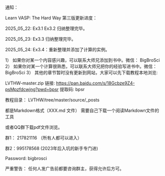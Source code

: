 通知：


Learn VASP: The Hard Way 第三版更新进度：

2025_05_22: Ex3.1 Ex3.2 归纳整理完毕。 

2025_05_23: Ex3.3 归纳整理完毕。 

2025_05_24: Ex3.4：重新整理并添加了计算的实例。 

1） 如果你对某一个内容感兴趣，可以联系大师兄添加到书中。微信： BigBroSci
2） 如果你对某一个计算很熟悉，可以联系大师兄把你的经验写进书中。微信：BigBroSci
3） 其他的章节暂时没有更新到网站，大家可以先下载教程本地浏览: 

LVTHW-master.zip
链接: https://pan.baidu.com/s/18Gcbze9Z4-psMpzfdcwjng?pwd=bpsr 提取码: bpsr

教程目录： LVTHW/tree/master/source/_posts

都是Markdown格式（XXX.md 文件） 需要自己下载一个阅读Markdown文件的工具


或者QQ群下载pdf文件浏览。

群1： 217821116 （所有人都可以进入）

群2：995178568    (2023年后入坑的新手专门进)

Password: bigbrosci


严重警告：
任何人发广告前都要咨询群主，获得允许后方可。
